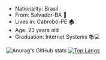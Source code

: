 - Nationality: Brasil 
- From: Salvador-BA 🌆
- Lives in: Cabrobó-PE 🏠
- Age: 23 years old
- Graduation: Internet Systems 📚💻

![Anurag's GitHub stats](https://github-readme-stats.vercel.app/api?username=JeandsonBarros&show_icons=true&theme=merko)
[![Top Langs](https://github-readme-stats.vercel.app/api/top-langs/?username=JeandsonBarros&langs_count=8)](https://github.com/anuraghazra/github-readme-stats)
<!---
Web developer full stack Angular | Spring Boot | PHP | Python | Java | JavaScript | TypeScript. Mobile developer React Native.
--->
